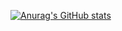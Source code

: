 [![Anurag's GitHub stats](https://github-readme-stats.vercel.app/api?username=sarwinr&show_icons=true&theme=gruvbox)](https://github.com/anuraghazra/github-readme-stats)
